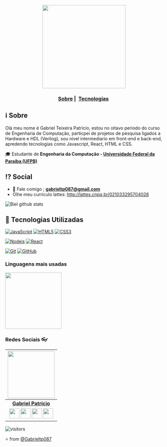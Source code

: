 <p align="center"; border-radius=50%>
  <img src="https://media0.giphy.com/media/26xBukhJ0i8KXADYc/200.webp?cid=ecf05e47xcq2f4xvdt4w0a95tshsi66gpmsy5b92v3m6g9qg&rid=200.webp" width="266" heigth="200">
</p>

<h3 align="center">
  <a href="#information_source-sobre">Sobre</a>&nbsp;|&nbsp;
  <a href="#rocket-tecnologias-utilizadas">Tecnologias</a>&nbsp;
</h3>

## :information_source: Sobre
  Olá meu nome é Gabriel Teixeira Patrício, estou no oitavo periodo do curso de Engenharia de Computação, particpei de projetos de pesquisa ligados a Hardware e HDL (Verilog), sou nível intermediario em front-end e back-end, apredendo tecnologias como Javascript, React, HTML e CSS.
  
🎓 Estudante de **Engenharia da Computação - [Universidade Federal da Paraíba (UFPB)](https://www.ufpb.br/)**

## :interrobang: Social

- :e-mail: Fale comigo ; **[gabrieltp087@gmail.com](mailto://gabrieltp087@gmail.com)**
- Olhe meu curriculo lattes: http://lattes.cnpq.br/021033295704028

![Biel github stats](https://github-readme-stats.vercel.app/api?username=Gabrieltp087&show_icons=true&hide_border=true)


## :rocket: Tecnologias Utilizadas

[![JavaScript](https://img.shields.io/badge/-JavaScript-black?style=flat&logo=javascript&link=https://github.com/Gabrieltp087)](https://github.com/Gabrieltp087) [![HTML5](https://img.shields.io/badge/-HTML5-E34F26?style=flat&logo=html5&logoColor=white&link=https://github.com/Gabrieltp087)](https://github.com/Gabrieltp087) [![CSS3](https://img.shields.io/badge/-CSS3-1572B6?style=flat&logo=css3&link=https://github.com/Gabrieltp087)](https://github.com/Gabrieltp087) 


[![Nodejs](https://img.shields.io/badge/-Nodejs-black?style=flat&logo=Node.js&link=https://github.com/Gabrieltp087)](https://github.com/Gabrieltp087) [![React](https://img.shields.io/badge/-React-black?style=flat&logo=react&link=https://github.com/Gabrieltp087)](https://github.com/Gabrieltp087)

[![Git](https://img.shields.io/badge/-Git-black?style=flat&logo=git&link=https://github.com/Gabrieltp087)](https://github.com/Gabrieltp087)  [![GitHub](https://img.shields.io/badge/-GitHub-181717?style=flat&logo=github&link=https://github.com/Gabrieltp087)](https://github.com/Gabrieltp087)

### Linguagens mais usadas

<p>
<a href="https://github.com/Gabrieltp087
  <img height="180em" src="https://github-readme-stats.vercel.app/api?username=Gabrieltp087&theme=radical&show_icons=true&include_all_commits=true&count_private=true" />
  <img height="180em" src="https://github-readme-stats.vercel.app/api/top-langs/?username=Gabrieltp087&theme=radical&layout=compact&langs_count=8" />
</a>
</p>

### Redes Sociais 👓

|  <a href="https://github.com/Gabrieltp087/"><img src="https://icon-library.net//images/icon-programmer/icon-programmer-14.jpg" width="150px" height="150px" /></a> |
|:---------------------------------------------------------------------------------------------------------------------------------------: |
|       **[Gabriel Patrício](https://github.com/Gabrieltp087/)**                                                                                |
|<a href="https://twitter.com/bieltpatricio"><img src="https://i.ibb.co/kmgQVyW/twitter.png" width="32px" height="32px"></a> <a href="https://www.instagram.com/bieltpatricio/"><img src="https://www.vectorlogo.zone/logos/instagram/instagram-icon.svg" width="32px" height="32px"></a> <a href="https://www.facebook.com/gabriel.patricio.12/"><img src="https://i.ibb.co/zmYNW4p/facebook.png" width="32px" height="32px"></a> <a href="https://www.linkedin.com/in/gabriel-patricio-32677b15b/"><img src="https://i.ibb.co/Kx2GSrT/linkedin.png" width="32px" height="32px"></a> 

 ![visitors](https://visitor-badge.laobi.icu/badge?page_id=Gabrieltp087)
 
⭐️ from [@Gabrieltp087](https://github.com/Gabrieltp087)
